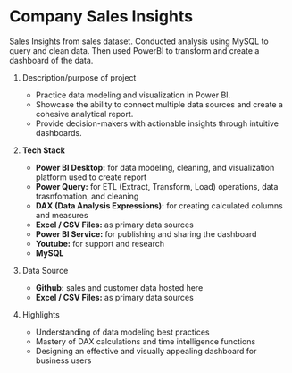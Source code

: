 # Company Sales Insights 
Sales Insights from sales dataset. Conducted analysis using MySQL to query and clean data. Then used PowerBI to transform and create a dashboard of the data.

1. Description/purpose of project
   - Practice data modeling and visualization in Power BI.
   - Showcase the ability to connect multiple data sources and create a cohesive analytical report.
   - Provide decision-makers with actionable insights through intuitive dashboards.

2. **Tech Stack**
   - **Power BI Desktop:** for data modeling, cleaning, and visualization platform used to create report
   - **Power Query:** for ETL (Extract, Transform, Load) operations, data trasnfomation, and cleaning
   - **DAX (Data Analysis Expressions):** for creating calculated columns and measures
   - **Excel / CSV Files:** as primary data sources
   - **Power BI Service:** for publishing and sharing the dashboard
   - **Youtube:** for support and research
   - **MySQL**

3. Data Source
   - **Github:** sales and customer data hosted here
   - **Excel / CSV Files:** as primary data sources

4. Highlights
   - Understanding of data modeling best practices
   - Mastery of DAX calculations and time intelligence functions
   - Designing an effective and visually appealing dashboard for business users

